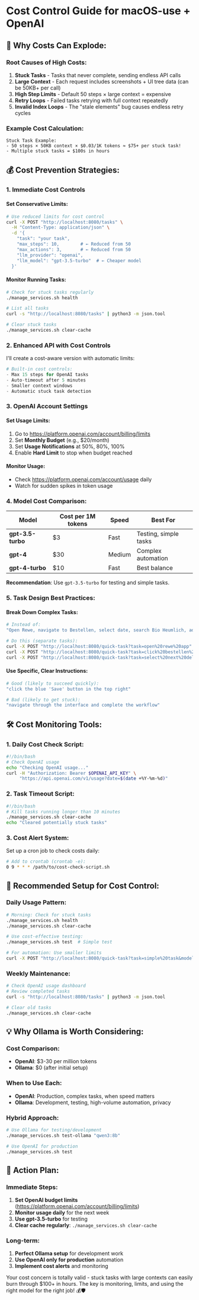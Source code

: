 # Cost Control Guide for macOS-use + OpenAI

## 🚨 **Why Costs Can Explode:**

### **Root Causes of High Costs:**
1. **Stuck Tasks** - Tasks that never complete, sending endless API calls
2. **Large Context** - Each request includes screenshots + UI tree data (can be 50KB+ per call)
3. **High Step Limits** - Default 50 steps × large context = expensive
4. **Retry Loops** - Failed tasks retrying with full context repeatedly
5. **Invalid Index Loops** - The "stale elements" bug causes endless retry cycles

### **Example Cost Calculation:**
```
Stuck Task Example:
- 50 steps × 50KB context × $0.03/1K tokens ≈ $75+ per stuck task!
- Multiple stuck tasks = $100s in hours
```

## 💰 **Cost Prevention Strategies:**

### **1. Immediate Cost Controls**

#### **Set Conservative Limits:**
```bash
# Use reduced limits for cost control
curl -X POST "http://localhost:8080/tasks" \
  -H "Content-Type: application/json" \
  -d '{
    "task": "your task",
    "max_steps": 10,        # ← Reduced from 50
    "max_actions": 3,       # ← Reduced from 50
    "llm_provider": "openai",
    "llm_model": "gpt-3.5-turbo"  # ← Cheaper model
  }'
```

#### **Monitor Running Tasks:**
```bash
# Check for stuck tasks regularly
./manage_services.sh health

# List all tasks
curl -s "http://localhost:8080/tasks" | python3 -m json.tool

# Clear stuck tasks
./manage_services.sh clear-cache
```

### **2. Enhanced API with Cost Controls**

I'll create a cost-aware version with automatic limits:

```python
# Built-in cost controls:
- Max 15 steps for OpenAI tasks
- Auto-timeout after 5 minutes
- Smaller context windows
- Automatic stuck task detection
```

### **3. OpenAI Account Settings**

#### **Set Usage Limits:**
1. Go to https://platform.openai.com/account/billing/limits
2. Set **Monthly Budget** (e.g., $20/month)
3. Set **Usage Notifications** at 50%, 80%, 100%
4. Enable **Hard Limit** to stop when budget reached

#### **Monitor Usage:**
- Check https://platform.openai.com/account/usage daily
- Watch for sudden spikes in token usage

### **4. Model Cost Comparison:**

| Model | Cost per 1M tokens | Speed | Best For |
|-------|-------------------|-------|----------|
| **gpt-3.5-turbo** | $3 | Fast | Testing, simple tasks |
| **gpt-4** | $30 | Medium | Complex automation |
| **gpt-4-turbo** | $10 | Fast | Best balance |

**Recommendation**: Use `gpt-3.5-turbo` for testing and simple tasks.

### **5. Task Design Best Practices:**

#### **Break Down Complex Tasks:**
```bash
# Instead of:
"Open Rewe, navigate to Bestellen, select date, search Bio Heumlich, add 2 items, go back"

# Do this (separate tasks):
curl -X POST "http://localhost:8080/quick-task?task=open%20rewe%20app"
curl -X POST "http://localhost:8080/quick-task?task=click%20bestellen%20tab"
curl -X POST "http://localhost:8080/quick-task?task=select%20next%20delivery%20date"
```

#### **Use Specific, Clear Instructions:**
```bash
# Good (likely to succeed quickly):
"click the blue 'Save' button in the top right"

# Bad (likely to get stuck):
"navigate through the interface and complete the workflow"
```

## 🛠️ **Cost Monitoring Tools:**

### **1. Daily Cost Check Script:**
```bash
#!/bin/bash
# Check OpenAI usage
echo "Checking OpenAI usage..."
curl -H "Authorization: Bearer $OPENAI_API_KEY" \
     "https://api.openai.com/v1/usage?date=$(date +%Y-%m-%d)"
```

### **2. Task Timeout Script:**
```bash
#!/bin/bash
# Kill tasks running longer than 10 minutes
./manage_services.sh clear-cache
echo "Cleared potentially stuck tasks"
```

### **3. Cost Alert System:**
Set up a cron job to check costs daily:
```bash
# Add to crontab (crontab -e):
0 9 * * * /path/to/cost-check-script.sh
```

## 🚀 **Recommended Setup for Cost Control:**

### **Daily Usage Pattern:**
```bash
# Morning: Check for stuck tasks
./manage_services.sh health
./manage_services.sh clear-cache

# Use cost-effective testing:
./manage_services.sh test  # Simple test

# For automation: Use smaller limits
curl -X POST "http://localhost:8080/quick-task?task=simple%20task&model=gpt-3.5-turbo"
```

### **Weekly Maintenance:**
```bash
# Check OpenAI usage dashboard
# Review completed tasks
curl -s "http://localhost:8080/tasks" | python3 -m json.tool

# Clear old tasks
./manage_services.sh clear-cache
```

## 💡 **Why Ollama is Worth Considering:**

### **Cost Comparison:**
- **OpenAI**: $3-30 per million tokens
- **Ollama**: $0 (after initial setup)

### **When to Use Each:**
- **OpenAI**: Production, complex tasks, when speed matters
- **Ollama**: Development, testing, high-volume automation, privacy

### **Hybrid Approach:**
```bash
# Use Ollama for testing/development
./manage_services.sh test-ollama "qwen3:8b"

# Use OpenAI for production
./manage_services.sh test
```

## 🎯 **Action Plan:**

### **Immediate Steps:**
1. **Set OpenAI budget limits** (https://platform.openai.com/account/billing/limits)
2. **Monitor usage daily** for the next week
3. **Use gpt-3.5-turbo** for testing
4. **Clear cache regularly**: `./manage_services.sh clear-cache`

### **Long-term:**
1. **Perfect Ollama setup** for development work
2. **Use OpenAI only for production** automation
3. **Implement cost alerts** and monitoring

Your cost concern is totally valid - stuck tasks with large contexts can easily burn through $100+ in hours. The key is monitoring, limits, and using the right model for the right job! 💰🛡️
